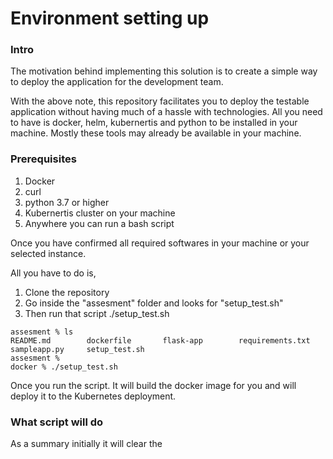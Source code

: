 # Environment setting up

<h3>Intro</h3>

The motivation behind implementing this solution is to create a simple way to deploy the application for the development team.

With the above note, this repository facilitates you to deploy the testable application without having much of a hassle with technologies. All you need to have is docker, helm, kubernertis and python to be installed in your machine. Mostly these tools may already be available in your machine.



<h3> Prerequisites </h3>
 
 <ol>
  <li>Docker</li>
  <li>curl </li>
  <li>python 3.7 or higher </li>
  <li>Kubernertis cluster on your machine  </li>  
  <li>Anywhere you can run a bash script </li>
</ol>

Once you have confirmed all required softwares in your machine or your selected instance.

All you have to do is,

 <ol>
  <li> Clone the repository </li>
  <li> Go inside the "assesment" folder and looks for "setup_test.sh" </li>
  <li>Then run that script ./setup_test.sh </li>
</ol>

```
assesment % ls
README.md        dockerfile       flask-app        requirements.txt sampleapp.py     setup_test.sh
assesment %
docker % ./setup_test.sh 
```

Once you run the script. It will build the docker image for you and will deploy it to the Kubernetes deployment.

<h3>  </h3>

<h3> What script will do </h3>

As a summary initially it will clear the 
